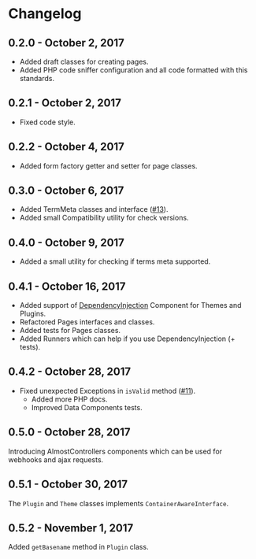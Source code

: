 # Changelog

## 0.2.0 - October 2, 2017

* Added draft classes for creating pages.
* Added PHP code sniffer configuration and all code formatted with this standards.

## 0.2.1 - October 2, 2017

* Fixed code style.

## 0.2.2 - October 4, 2017

* Added form factory getter and setter for page classes.
 
## 0.3.0 - October 6, 2017

* Added TermMeta classes and interface ([#13](https://github.com/korobochkin/wp-kit/issues/13)).
* Added small Compatibility utility for check versions.

## 0.4.0 - October 9, 2017

* Added a small utility for checking if terms meta supported.

## 0.4.1 - October 16, 2017

* Added support of [DependencyInjection](https://symfony.com/doc/current/components/dependency_injection.html) Component for Themes and Plugins.
* Refactored Pages interfaces and classes.
* Added tests for Pages classes.
* Added Runners which can help if you use DependencyInjection (+ tests).

## 0.4.2 - October 28, 2017

* Fixed unexpected Exceptions in `isValid` method ([#11](https://github.com/korobochkin/wp-kit/issues/11)).
    * Added more PHP docs.
    * Improved Data Components tests.

## 0.5.0 - October 28, 2017

Introducing AlmostControllers components which can be used for webhooks and ajax requests.

## 0.5.1 - October 30, 2017

The `Plugin` and `Theme` classes implements `ContainerAwareInterface`.

## 0.5.2 - November 1, 2017

Added `getBasename` method in `Plugin` class. 
